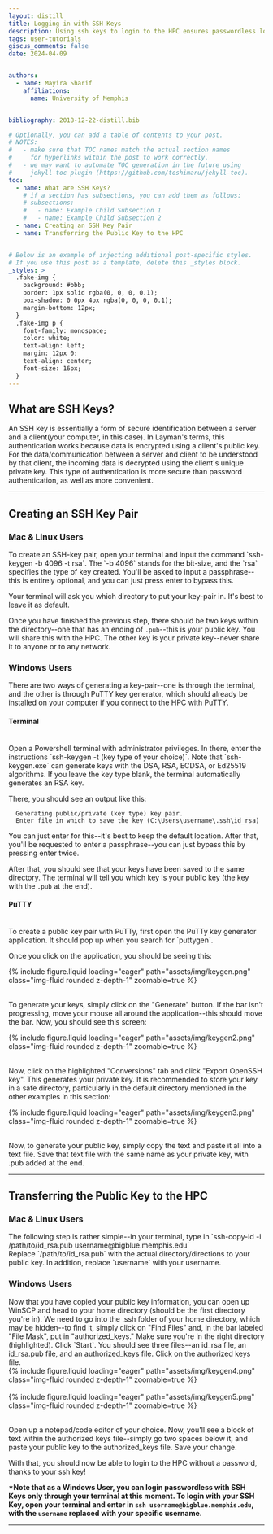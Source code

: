 ```yaml
---
layout: distill
title: Logging in with SSH Keys
description: Using ssh keys to login to the HPC ensures passwordless logins
tags: user-tutorials
giscus_comments: false
date: 2024-04-09


authors:
  - name: Mayira Sharif
    affiliations:
      name: University of Memphis


bibliography: 2018-12-22-distill.bib

# Optionally, you can add a table of contents to your post.
# NOTES:
#   - make sure that TOC names match the actual section names
#     for hyperlinks within the post to work correctly.
#   - we may want to automate TOC generation in the future using
#     jekyll-toc plugin (https://github.com/toshimaru/jekyll-toc).
toc:
  - name: What are SSH Keys?
    # if a section has subsections, you can add them as follows:
    # subsections:
    #   - name: Example Child Subsection 1
    #   - name: Example Child Subsection 2
  - name: Creating an SSH Key Pair
  - name: Transferring the Public Key to the HPC


# Below is an example of injecting additional post-specific styles.
# If you use this post as a template, delete this _styles block.
_styles: >
  .fake-img {
    background: #bbb;
    border: 1px solid rgba(0, 0, 0, 0.1);
    box-shadow: 0 0px 4px rgba(0, 0, 0, 0.1);
    margin-bottom: 12px;
  }
  .fake-img p {
    font-family: monospace;
    color: white;
    text-align: left;
    margin: 12px 0;
    text-align: center;
    font-size: 16px;
  }
---
```


## What are SSH Keys?

An SSH key is essentially a form of secure identification between a server and a client(your computer, in this case). In Layman's terms, this authentication works because data is encrypted using a client's public key. For the data/communication between a server and client to be understood by that client, the incoming data is decrypted using the client's unique private key. This type of authentication is more secure than password authentication, as well as more convenient.

---

## Creating an SSH Key Pair

<h3>Mac & Linux Users</h3>
To create an SSH-key pair, open your terminal and input the command `ssh-keygen -b 4096 -t rsa`. The `-b 4096` stands for the bit-size, and the `rsa` specifies the type of key created. You'll be asked to input a passphrase--this is entirely optional, and you can just press enter to bypass this. 

Your terminal will ask you which directory to put your key-pair in. It's best to leave it as default.

Once you have finished the previous step, there should be two keys within the directory--one that has an ending of `.pub`--this is your public key. You will share this with the HPC. The other key is your private key--never share it to anyone or to any network. 

<h3>Windows Users</h3>
There are two ways of generating a key-pair--one is through the terminal, and the other is through PuTTY key generator, which should already be installed on your computer if you connect to the HPC with PuTTY.

<h4><strong>Terminal</strong></h4>
<br/>
Open a Powershell terminal with administrator privileges. In there, enter the instructions `ssh-keygen -t (key type of your choice)`. Note that `ssh-keygen.exe` can generate keys with the DSA, RSA, ECDSA, or Ed25519 algorithms. If you leave the key type blank, the terminal automatically generates an RSA key.

There, you should see an output like this:
<br/>
```
  Generating public/private (key type) key pair.
  Enter file in which to save the key (C:\Users\username\.ssh\id_rsa)
```


You can just enter for this--it's best to keep the default location. After that, you'll be requested to enter a passphrase--you can just bypass this by pressing enter twice.

After that, you should see that your keys have been saved to the same directory. The terminal will tell you which key is your public key (the key with the `.pub` at the end).

<h4><strong>PuTTY</strong></h4>
<br/>
To create a public key pair with PuTTy, first open the PuTTy key generator application. It should pop up when you search for `puttygen`.

Once you click on the application, you should be seeing this:

<div class="row mt-3">
    <div class="col-sm mt-3 mt-md-0">
        {% include figure.liquid loading="eager" path="assets/img/keygen.png" class="img-fluid rounded z-depth-1" zoomable=true %}
    </div>
</div>

<br/>

To generate your keys, simply click on the "Generate" button. If the bar isn't progressing, move your mouse all around the application--this should move the bar. Now, you should see this screen:

<div class="row mt-3">
    <div class="col-sm mt-3 mt-md-0">
        {% include figure.liquid loading="eager" path="assets/img/keygen2.png" class="img-fluid rounded z-depth-1" zoomable=true %}
    </div>
</div>

<br/>



Now, click on the highlighted "Conversions" tab and click "Export OpenSSH key". This generates your private key. It is recommended to store your key in a safe directory, particularly in the default directory mentioned in the other examples in this section:

<div class="row mt-3">
    <div class="col-sm mt-3 mt-md-0">
        {% include figure.liquid loading="eager" path="assets/img/keygen3.png" class="img-fluid rounded z-depth-1" zoomable=true %}
    </div>
</div>

<br/>

Now, to generate your public key, simply copy the text and paste it all into a text file. Save that text file with the same name as your private key, with .pub added at the end.


---

## Transferring the Public Key to the HPC

<h3><strong> Mac & Linux Users </strong></h3>
The following step is rather simple--in your terminal, type in `ssh-copy-id -i /path/to/id_rsa.pub username@bigblue.memphis.edu`
<br/>
Replace `/path/to/id_rsa.pub` with the actual directory/directions to your public key. In addition, replace `username` with your username.

<h3><strong>Windows Users </strong></h3>
Now that you have copied your public key information, you can open up WinSCP and head to your home directory (should be the first directory you're in). We need to go into the .ssh folder of your home directory, which may be hidden--to find it, simply click on "Find Files" and, in the bar labeled "File Mask", put in "authorized_keys." Make sure you're in the right directory (highlighted). Click `Start`. You should see three files--an id_rsa file, an id_rsa.pub file, and an authorized_keys file. Click on the authorized keys file.

<br/>

<div class="row mt-3">
    <div class="col-sm mt-3 mt-md-0">
        {% include figure.liquid loading="eager" path="assets/img/keygen4.png" class="img-fluid rounded z-depth-1" zoomable=true %}
    </div>
</div>

<br/>

<div class="row mt-3">
    <div class="col-sm mt-3 mt-md-0">
        {% include figure.liquid loading="eager" path="assets/img/keygen5.png" class="img-fluid rounded z-depth-1" zoomable=true %}
    </div>
</div>

<br/>

Open up a notepad/code editor of your choice. Now, you'll see a block of text within the authorized keys file--simply go two spaces below it, and paste your public key to the authorized_keys file. Save your change.

With that, you should now be able to login to the HPC without a password, thanks to your ssh key!

<strong>*Note that as a Windows User, you can login passwordless with SSH Keys only through your terminal at this moment. To login with your SSH Key, open your terminal and enter in `ssh username@bigblue.memphis.edu`, with the `username` replaced with your specific username.</strong>

---